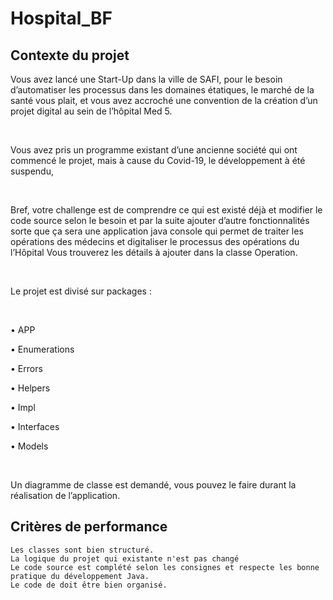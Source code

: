# Hospital_BF
## Contexte du projet

Vous avez lancé une Start-Up dans la ville de SAFI, pour le besoin d’automatiser les processus dans les domaines étatiques, le marché de la santé vous plait, et vous avez accroché une convention de la création d’un projet digital au sein de l’hôpital Med 5.

​

Vous avez pris un programme existant d’une ancienne société qui ont commencé le projet, mais à cause du Covid-19, le développement à été suspendu,

​

Bref, votre challenge est de comprendre ce qui est existé déjà et modifier le code source selon le besoin et par la suite ajouter d’autre fonctionnalités sorte que ça sera une application java console qui permet de traiter les opérations des médecins et digitaliser le processus des opérations du l’Hôpital Vous trouverez les détails à ajouter dans la classe Operation.

​

Le projet est divisé sur packages :

​

  • APP

  • Enumerations

  • Errors

  • Helpers

  • Impl

  • Interfaces

  • Models

​

Un diagramme de classe est demandé, vous pouvez le faire durant la réalisation de l’application.

## Critères de performance

    Les classes sont bien structuré.
    La logique du projet qui existante n'est pas changé
    Le code source est complété selon les consignes et respecte les bonne pratique du développement Java.
    Le code de doit être bien organisé.

